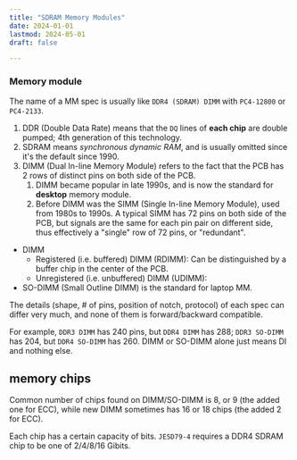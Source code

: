```yaml
---
title: "SDRAM Memory Modules"
date: 2024-01-01
lastmod: 2024-05-01
draft: false

---
```


### Memory module

The name of a MM spec is usually like `DDR4 (SDRAM) DIMM` with `PC4-12800` or `PC4-2133`.

1. DDR (Double Data Rate) means that the `DQ` lines of **each chip** are double pumped; 4th generation of this technology.
2. SDRAM means *synchronous dynamic RAM*, and is usually omitted since it's the default since 1990.
3. DIMM (Dual In-line Memory Module) refers to the fact that the PCB has 2 rows of distinct pins on both side of the PCB.
   1. DIMM became popular in late 1990s, and is now the standard for **desktop** memory module.
   2. Before DIMM was the SIMM (Single In-line Memory Module), used from 1980s to 1990s. A typical SIMM has 72 pins on both side of the PCB, but signals are the same for each pin pair on different side, thus effectively a "single" row of 72 pins, or "redundant".

- DIMM
	- Registered (i.e. buffered) DIMM (RDIMM): Can be distinguished by a buffer chip in the center of the PCB.
	- Unregistered (i.e. unbuffered) DIMM (UDIMM):
- SO-DIMM (Small Outline DIMM) is the standard for laptop MM.

The details (shape, # of pins, position of notch, protocol) of each spec can differ very much, and none of them is forward/backward compatible.

For example, `DDR3 DIMM` has 240 pins, but `DDR4 DIMM` has 288; `DDR3 SO-DIMM` has 204, but `DDR4 SO-DIMM` has 260. DIMM or SO-DIMM alone just means DI and nothing else.

## memory chips

Common number of chips found on DIMM/SO-DIMM is 8, or 9 (the added one for ECC), while new DIMM sometimes has 16 or 18 chips (the added 2 for ECC).

Each chip has a certain capacity of bits.
`JESD79-4` requires a DDR4 SDRAM chip to be one of 2/4/8/16 Gibits.
